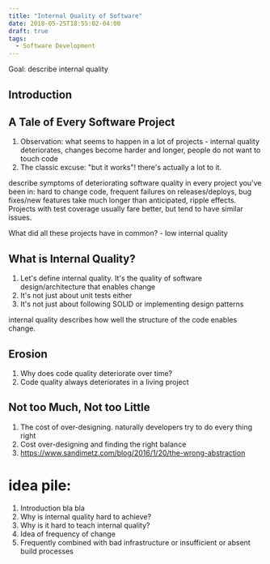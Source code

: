 ```yaml
---
title: "Internal Quality of Software"
date: 2018-05-25T18:55:02-04:00
draft: true
tags:
  - Software Development
---
```


Goal: describe internal quality

## Introduction



## A Tale of Every Software Project

1. Observation: what seems to happen in a lot of projects - internal quality deteriorates, changes become harder and longer, people do not want to touch code
1. The classic excuse: "but it works"! there's actually a lot to it.

describe symptoms of deteriorating software quality in every project you've been in: hard to change code, frequent failures on releases/deploys, bug fixes/new features take much longer than anticipated, ripple effects. Projects with test coverage usually fare better, but tend to have similar issues.

What did all these projects have in common? - low internal quality

## What is Internal Quality?

1. Let's define internal quality. It's the quality of software design/architecture that enables change
1. It's not just about unit tests either
1. It's not just about following SOLID or implementing design patterns

internal quality describes how well the structure of the code enables change.

## Erosion

1. Why does code quality deteriorate over time?
1. Code quality always deteriorates in a living project

## Not too Much, Not too Little

1. The cost of over-designing. naturally developers try to do every thing right
1. Cost over-designing and finding the right balance
1. https://www.sandimetz.com/blog/2016/1/20/the-wrong-abstraction


# idea pile:

1. Introduction bla bla
1. Why is internal quality hard to achieve?
1. Why is it hard to teach internal quality?
1. Idea of frequency of change
1. Frequently combined with bad infrastructure or insufficient or absent build processes